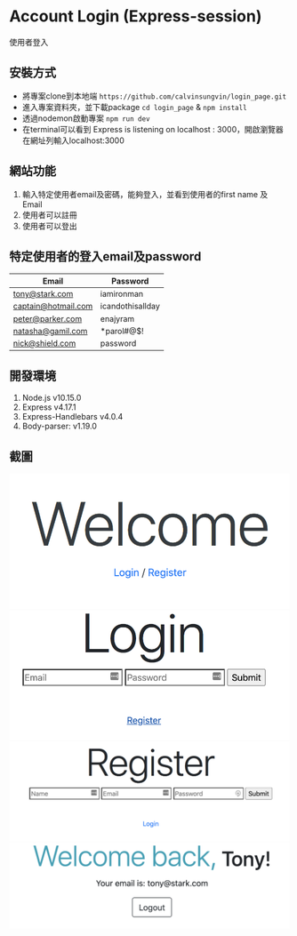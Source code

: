 # Account Login (Express-session)
使用者登入

## 安裝方式
- 將專案clone到本地端
`https://github.com/calvinsungvin/login_page.git`
- 進入專案資料夾，並下載package
`cd login_page` &
`npm install`
- 透過nodemon啟動專案
`npm run dev`
- 在terminal可以看到 Express is listening on localhost : 3000，開啟瀏覽器在網址列輸入localhost:3000

## 網站功能
1. 輸入特定使用者email及密碼，能夠登入，並看到使用者的first name 及 Email
2. 使用者可以註冊
3. 使用者可以登出

## 特定使用者的登入email及password
| Email | Password |
| ------ | ------ |
| tony@stark.com | iamironman |
| captain@hotmail.com | icandothisallday |
| peter@parker.com | enajyram |
| natasha@gamil.com | *parol#@$! |
| nick@shield.com | password |


## 開發環境
1. Node.js v10.15.0
2. Express v4.17.1
3. Express-Handlebars v4.0.4
4. Body-parser: v1.19.0


## 截圖
![image info](pic1.png)
![image info](pic2.png)
![image info](pic3.png)
![image info](pic4.png)
